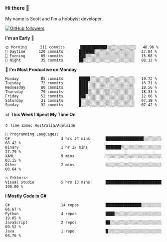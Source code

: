 ### Hi there 👋

My name is Scott and I'm a hobbyist developer.

[![GitHub followers](https://img.shields.io/github/followers/puppetsw?label=Follow&style=social)](https://github.com/puppetsw?tab=followers)

<!--START_SECTION:waka-->
**I'm an Early 🐤** 

```text
🌞 Morning      211 commits       ████████████░░░░░░░░░░░░░   48.96 % 
🌆 Daytime      120 commits       ███████░░░░░░░░░░░░░░░░░░   27.84 % 
🌃 Evening       65 commits       ███░░░░░░░░░░░░░░░░░░░░░░   15.08 % 
🌙 Night         35 commits       ██░░░░░░░░░░░░░░░░░░░░░░░   08.12 % 

```
📅 **I'm Most Productive on Monday** 

```text
Monday          85 commits       █████░░░░░░░░░░░░░░░░░░░░   19.72 % 
Tuesday         72 commits       ████░░░░░░░░░░░░░░░░░░░░░   16.71 % 
Wednesday       80 commits       ████░░░░░░░░░░░░░░░░░░░░░   18.56 % 
Thursday        79 commits       ████░░░░░░░░░░░░░░░░░░░░░   18.33 % 
Friday          52 commits       ███░░░░░░░░░░░░░░░░░░░░░░   12.06 % 
Saturday        31 commits       █░░░░░░░░░░░░░░░░░░░░░░░░   07.19 % 
Sunday          32 commits       █░░░░░░░░░░░░░░░░░░░░░░░░   07.42 % 

```


📊 **This Week I Spent My Time On** 

```text
⌚︎ Time Zone: Australia/Adelaide

💬 Programming Languages: 
C#                       3 hrs 34 mins       █████████████████░░░░░░░░   68.42 % 
Binary                   1 hr 27 mins        ███████░░░░░░░░░░░░░░░░░░   27.79 % 
XAML                     9 mins              ░░░░░░░░░░░░░░░░░░░░░░░░░   03.15 % 
Other                    2 mins              ░░░░░░░░░░░░░░░░░░░░░░░░░   00.64 % 

🔥 Editors: 
Visual Studio            5 hrs 13 mins       █████████████████████████   100.00 % 

```

**I Mostly Code in C#** 

```text
C#                       14 repos            ████████████████░░░░░░░░░   66.67 % 
Python                   4 repos             ████░░░░░░░░░░░░░░░░░░░░░   19.05 % 
JavaScript               2 repos             ██░░░░░░░░░░░░░░░░░░░░░░░   09.52 % 
Java                     1 repo              █░░░░░░░░░░░░░░░░░░░░░░░░   04.76 % 

```



<!--END_SECTION:waka-->

<!--
**puppetsw/puppetsw** is a ✨ _special_ ✨ repository because its `README.md` (this file) appears on your GitHub profile.

Here are some ideas to get you started:

- 🔭 I’m currently working on ...
- 🌱 I’m currently learning ...
- 👯 I’m looking to collaborate on ...
- 🤔 I’m looking for help with ...
- 💬 Ask me about ...
- 📫 How to reach me: ...
- 😄 Pronouns: ...
- ⚡ Fun fact: ...
-->
